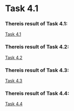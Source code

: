 # Task 4.1
### Thereis result of Task 4.1:
[Task 4.1](./task4.1/readme.md)
### Thereis result of Task 4.2:
[Task 4.2](./task4.2/readme.md)
### Thereis result of Task 4.3:
[Task 4.3](./task4.3/readme.md)
### Thereis result of Task 4.4:
[Task 4.4](./task4.4/readme.md)
